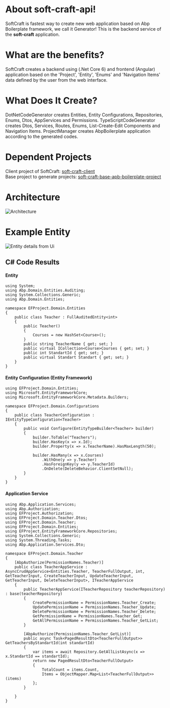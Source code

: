 # About soft-craft-api!

SoftCraft is fastest way to create new web application based on Abp Boilerplate framework, we call it Generator! This is the backend service of the **soft-craft** application.

# What are the benefits?
SoftCraft creates a backend using (.Net Core 6) and frontend (Angular) application based on the 'Project', 'Entity', 'Enums' and 'Navigation Items' data defined by the user from the web interface.

# What Does It Create?
 DotNetCodeGenerator creates Entities, Entity Configurations, Repositories, Enums, Dtos, AppServices and Permissions.
 TypeScriptCodeGenerator creates Dtos, Services, Routes, Enums, List-Create-Edit Components and Navigation Items.
 ProjectManager creates AbpBoilerplate application according to the generated codes.

# Dependent Projects
Client project of SoftCraft: [soft-craft-client](https://github.com/bsogulcan/soft-craft-client) <br />
Base project to generate projects: [soft-craft-base-apb-boilerplate-project](https://github.com/bsogulcan/soft-craft-base-apb-boilerplate-project) 
# Architecture
![Architecture](https://imgkub.com/images/2022/07/28/soft-craft-api.png)

# Example Entity
![Entity details from Ui](https://imgkub.com/images/2022/07/28/teacher-entity.png)

## C# Code Results
#### Entity
    using System;
	using Abp.Domain.Entities.Auditing;
	using System.Collections.Generic;
	using Abp.Domain.Entities;

	namespace EFProject.Domain.Entities
	{
		public class Teacher : FullAuditedEntity<int>
		{
			public Teacher()
			{
				Courses = new HashSet<Course>();
			}
			public string TeacherName { get; set; }
			public virtual ICollection<Course>Courses { get; set; }
			public int StandartId { get; set; }
			public virtual Standart Standart { get; set; }
		}
	}

#### Entity Configuration (Entity Framework)
    using EFProject.Domain.Entities;
    using Microsoft.EntityFrameworkCore;
    using Microsoft.EntityFrameworkCore.Metadata.Builders;
    
    namespace EFProject.Domain.Configurations
    {
    	public class TeacherConfiguration : IEntityTypeConfiguration<Teacher>
    	{
    		public void Configure(EntityTypeBuilder<Teacher> builder)
    		{
    			builder.ToTable("Teachers");
    			builder.HasKey(x => x.Id);
    			builder.Property(x => x.TeacherName).HasMaxLength(50);
    
    			builder.HasMany(x => x.Courses)
    				.WithOne(y => y.Teacher)
    				.HasForeignKey(y => y.TeacherId)
    				.OnDelete(DeleteBehavior.ClientSetNull);
    		}
    	}
    }

#### Application Service
    using Abp.Application.Services;
    using Abp.Authorization;
    using EFProject.Authorization;
    using EFProject.Domain.Teacher.Dtos;
    using EFProject.Domain.Teacher;
    using EFProject.Domain.Entities;
    using EFProject.EntityFrameworkCore.Repositories;
    using System.Collections.Generic;
    using System.Threading.Tasks;
    using Abp.Application.Services.Dto;
    
    namespace EFProject.Domain.Teacher
    {
    	[AbpAuthorize(PermissionNames.Teacher)]
    	public class TeacherAppService : AsyncCrudAppService<Entities.Teacher, TeacherFullOutput, int, GetTeacherInput, CreateTeacherInput, UpdateTeacherInput, GetTeacherInput, DeleteTeacherInput>, ITeacherAppService
    	{
    		public TeacherAppService(ITeacherRepository teacherRepository) : base(teacherRepository)
    		{
    			CreatePermissionName = PermissionNames.Teacher_Create;
    			UpdatePermissionName = PermissionNames.Teacher_Update;
    			DeletePermissionName = PermissionNames.Teacher_Delete;
    			GetPermissionName = PermissionNames.Teacher_Get;
    			GetAllPermissionName = PermissionNames.Teacher_GetList;
    		}
    
    		[AbpAuthorize(PermissionNames.Teacher_GetList)]
    		public async Task<PagedResultDto<TeacherFullOutput>> GetTeachersByStandartId(int standartId)
    		{
    			var items = await Repository.GetAllListAsync(x => x.StandartId == standartId);
    			return new PagedResultDto<TeacherFullOutput>
    			{
    				TotalCount = items.Count,
    				Items = ObjectMapper.Map<List<TeacherFullOutput>>(items)
    			};
    		}
    
    	}
    }



